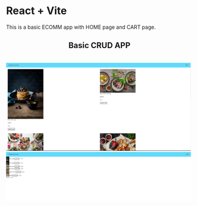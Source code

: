 # React + Vite

This is a basic ECOMM app with HOME page and CART page.

<div align="center">
  <h2>&nbsp; Basic CRUD APP&nbsp;</h2>
</div>

<br/>

<div align="center">
  <img src="./.github/image1.png" alt="project image" />
  <img src="./.github/img2.png" alt="project image" />
  
  <br />
  
  <!-- <h3 align="center">
    <strong>
      <code>&nbsp;<a href="">live demo</a>&nbsp;</code>
    </strong>
  </h3> -->
</div>
